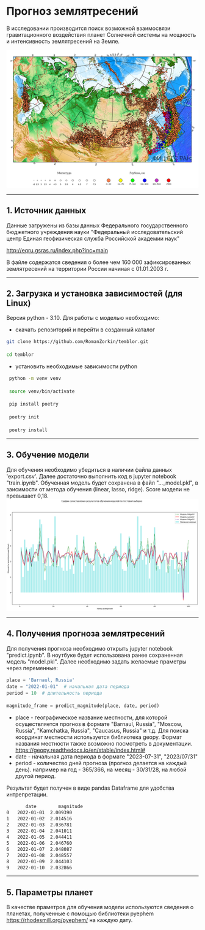 # Прогноз землятресений


В исследовании производится поиск возможной взаимосвязи гравитационного воздействия планет Солнечной системы на мощность и интенсивность землятресений на Земле.

![Карта сейсмической активности](/img/map_earthquakes.png "Карта сейсмической активности")
___

## 1. Источник данных

Данные загружены из базы данных Федерального государственного бюджетного учреждения науки "Федеральный исследовательский центр Единая геофизическая служба Российской академии наук"

 http://eqru.gsras.ru/index.php?inc=main

 В файле содержатся сведения о более чем 160 000 зафиксированных землятресений на территории России начиная с 01.01.2003 г.
 
 ___
 ## 2. Загрузка и установка зависимостей (для Linux)
 Версия python - 3.10. Для работы с моделью необходимо:
 - скачать репозиторий и перейти в созданный каталог
 ```bash
 git clone https://github.com/RomanZorkin/temblor.git

 cd temblor
```
- установить необходимые зависимости python
```bash
 python -m venv venv

 source venv/bin/activate

 pip install poetry

 poetry init

 poetry install
 ```
 ___
 ## 3. Обучение модели
 Для обучения необходимо убедиться в наличии файла данных 'export.csv'. Далее достаточно выполнить код в jupyter notebook "train.ipynb". Обученная модель будет сохранена в файл "..._model.pkl", в заисимости от метода обучения (linear, lasso, ridge). Score модели не превышает 0,18.
 ![Точность предсказаний](/img/score.png "Точность предсказаний")
 ___
 ## 4. Получения прогноза землятресений

 Для получения прогноза необходимо открыть jupyter notebook "predict.ipynb". В ноутбуке будет использована ранее сохраненная модель "model.pkl". Далее необходимо задать желаемые праметры через переменные:
 ```python
 place = 'Barnaul, Russia'
date = "2022-01-01"  # начальная дата периода
period = 10  # длительность периода

magnitude_frame = predict_magnitude(place, date, period)
 ```
 - place - географическое название местности, для которой осуществляется прогноз в формате "Barnaul, Russia", "Moscow, Russia", "Kamchatka, Russia", "Caucasus, Russia" и т.д. Для поиска координат местности используется библиотека geopy. Формат названия местности также возможно посмотреть в документации. https://geopy.readthedocs.io/en/stable/index.html#
 - date - начальная дата периода в формате "2023-07-31", "2023/07/31"
 - period - количество дней прогноза (прогноз делается на каждый день). например на год - 365/366, на месяц - 30/31/28, на любой другой период.

 Результат будет получен в виде pandas Dataframe для удобства интрепретации.
 ```jupyter
        date	    magnitude
0	2022-01-01	2.009390
1	2022-01-02	2.014516
2	2022-01-03	2.036781
3	2022-01-04	2.041011
4	2022-01-05	2.044411
5	2022-01-06	2.046760
6	2022-01-07	2.048087
7	2022-01-08	2.048557
8	2022-01-09	2.044103
9	2022-01-10	2.032866
 ```

___
## 5. Параметры планет
В качестве праметров для обучения модели используются сведения о планетах, полученные с помощью библиотеки pyephem https://rhodesmill.org/pyephem/ на каждую дату.